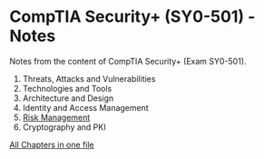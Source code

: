 # CompTIA Security+ (SY0-501) - Notes
Notes from the content of CompTIA Security+ (Exam SY0-501).

1. Threats, Attacks and Vulnerabilities
2. Technologies and Tools
3. Architecture and Design
4. Identity and Access Management
5. [Risk Management]()
6. Cryptography and PKI

[All Chapters in one file]()
